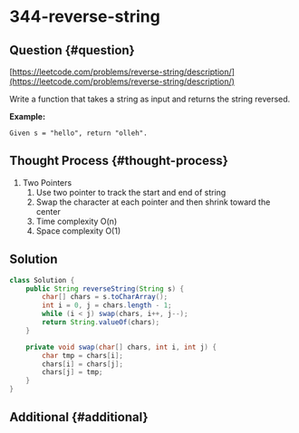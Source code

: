 # 344-reverse-string

## Question {#question}

[https://leetcode.com/problems/reverse-string/description/](https://leetcode.com/problems/reverse-string/description/)

Write a function that takes a string as input and returns the string reversed.

**Example:**

```text
Given s = "hello", return "olleh".
```

## Thought Process {#thought-process}

1. Two Pointers
   1. Use two pointer to track the start and end of string
   2. Swap the character at each pointer and then shrink toward the center
   3. Time complexity O\(n\)
   4. Space complexity O\(1\)

## Solution

```java
class Solution {
    public String reverseString(String s) {
        char[] chars = s.toCharArray();
        int i = 0, j = chars.length - 1;
        while (i < j) swap(chars, i++, j--);
        return String.valueOf(chars);
    }

    private void swap(char[] chars, int i, int j) {
        char tmp = chars[i];
        chars[i] = chars[j];
        chars[j] = tmp;
    }
}
```

## Additional {#additional}

